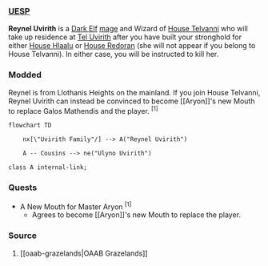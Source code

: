 ### [UESP](https://en.uesp.net/wiki/Morrowind:Reynel_Uvirith)
**Reynel Uvirith** is a [Dark Elf](https://en.uesp.net/wiki/Morrowind:Dark_Elf "Morrowind:Dark Elf") [mage](https://en.uesp.net/wiki/Morrowind:Mage_(class) "Morrowind:Mage (class)") and Wizard of [House Telvanni](https://en.uesp.net/wiki/Morrowind:House_Telvanni "Morrowind:House Telvanni") who will take up residence at [Tel Uvirith](https://en.uesp.net/wiki/Morrowind:Tel_Uvirith "Morrowind:Tel Uvirith") after you have built your stronghold for either [House Hlaalu](https://en.uesp.net/wiki/Morrowind:House_Hlaalu "Morrowind:House Hlaalu") or [House Redoran](https://en.uesp.net/wiki/Morrowind:House_Redoran "Morrowind:House Redoran") (she will not appear if you belong to House Telvanni). In either case, you will be instructed to kill her.
### Modded
Reynel is from Llothanis Heights on the mainland. If you join House Telvanni, Reynel Uvirith can instead be convinced to become [[Aryon]]'s new Mouth to replace Galos Mathendis and the player. <sup>[1]</sup>

```mermaid
flowchart TD

    nx[\"Uvirith Family"/] --> A("Reynel Uvirith")

    A -- Cousins --> ne("Ulyno Uvirith")

class A internal-link;
```
### Quests
* A New Mouth for Master Aryon <sup>[1]</sup>
	* Agrees to become [[Aryon]]'s new Mouth to replace the player.
### Source
1. [[oaab-grazelands|OAAB Grazelands]]